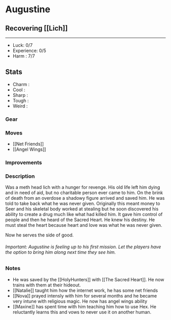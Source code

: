 # Augustine
## Recovering [[Lich]]
---
 - Luck: 0/7
 - Experience: 0/5
 - Harm : 7/7

## Stats
- Charm : 
- Cool :
- Sharp :
- Tough :
- Weird :
 
### Gear

### Moves
- [[Net Friends]]
- [[Angel Wings]]

### Improvements

### Description
Was a meth head lich with a hunger for revenge. His old life left him dying and in need of aid, but no charitable person ever came to him. On the brink of death from an overdose a shadowy figure arrived and saved him. He was told to take back what he was never given. Originally this meant money to Seer and his skeletal body worked at stealing but he soon discovered his ability to create a drug much like what had killed him. It gave him control of people and then he heard of the Sacred Heart. He knew his destiny. He must steal the heart because heart and love was what he was never given.

Now he serves the side of good.

###### Important:  Augustine is feeling up to his first mission. Let the players have the option to bring him along next time they see him.

### Notes
- He was saved by the [[HolyHunters]] with [[The Sacred Heart]]. He now trains with them at their hideout.
- [[Natalie]] taught him how the internet work, he has some net friends
- [[Nova]] prayed intensly with him for several months and he became very intune with religious magic. He now has angel wings ability
- [[Maxine]] has spent time with him teaching him how to use Hex. He reluctantly learns this and vows to never use it on another human. 